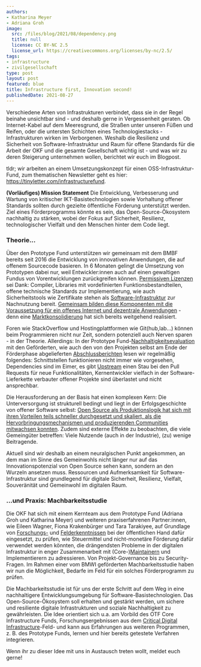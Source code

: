 ```yaml
---
authors:
- Katharina Meyer
- Adriana Groh
image:
  src: /files/blog/2021/08/dependency.png
  title: null
  license: CC BY-NC 2.5
  license_url: https://creativecommons.org/licenses/by-nc/2.5/
tags:
- infrastructure
- zivilgesellschaft
type: post
layout: post
featured: blue
title: Infrastructure first, Innovation second!
publishedDate: 2021-08-27
---
```


Verschiedene Arten von Infrastrukturen verbindet, dass sie in der Regel beinahe unsichtbar sind - und deshalb gerne in Vergessenheit geraten. Ob Internet-Kabel auf dem Meeresgrund, die Straßen unter unseren Füßen und Reifen, oder die untersten Schichten eines Technologiestacks - Infrastrukturen wirken im Verborgenen.
Weshalb die Resilienz und Sicherheit von Software-Infrastruktur und Raum für offene Standards für die Arbeit der OKF und die gesamte Gesellschaft wichtig ist - und was wir zu deren Steigerung unternehmen wollen, berichtet wir euch im Blogpost.

tldr; wir arbeiten an einem Umsetzungskonzept für einen OSS-Infrastruktur-Fund, zum thematischen Newsletter geht es hier: https://tinyletter.com/infrastructurefund. 

**(Vorläufiges) Mission Statement**
Die Entwicklung, Verbesserung und Wartung von kritischer IKT-Basistechnologien sowie Vorhaltung offener Standards sollten durch gezielte öffentliche Förderung unterstützt werden. Ziel eines Förderprogramms könnte es sein, das Open-Source-Ökosystem nachhaltig zu stärken, wobei der Fokus auf Sicherheit, Resilienz, technologischer Vielfalt und den Menschen hinter dem Code liegt.

### Theorie...
Über den Prototype Fund unterstützen wir gemeinsam mit dem BMBF bereits seit 2016 die Entwicklung von innovativen Anwendungen, die auf offenem Sourcecode basieren. In 6 Monaten gelingt die Umsetzung von Prototypen dabei nur, weil Entwickler:innen auch auf einen gewaltigen Fundus von Vorentwicklungen zurückgreifen können. [Permissiven Lizenzen](https://de.wikipedia.org/wiki/Freiz%C3%BCgige_Open-Source-Lizenz) sei Dank: Compiler, Libraries mit vordefinierten Funktionsbestandteilen, offene technische Standards zur Implementierung, wie auch Sicherheitstools wie Zertifikate stehen als [Software-Infrastruktur](https://prototypefund.de/softwareinfrastruktur/) zur Nachnutzung bereit. 
[Gemeinsam bilden diese Komponenten mit die Voraussetzung für ein offenes Internet und dezentrale Anwendungen](https://www.journalismliberty.org/publications/what-is-digital-public-infrastructure) - denn eine [Marktkonsolidierung](https://future.internetsociety.org/2019/consolidation-in-the-internet-economy/) hat sich bereits weitgehend realisiert.

Foren wie StackOverflow und Hostingplattformen wie Git(hub,lab…) können beim Programmieren nicht nur Zeit, sondern potenziell auch Nerven sparen - in der Theorie. Allerdings: In der Prototype Fund-[Nachhaltigkeitsevaluation](https://prototypefund.de/about/begleitforschung/) mit den Geförderten, wie auch den von den Projekten selbst am Ende der Förderphase abgelieferten [Abschlussberichten](https://www.tib.eu/de/suchen/?tx_tibsearch_search%5Bquery%5D=Software-Sprint&tx_tibsearch_search%5Bcnt%5D=20&tx_tibsearch_search%5Bpg%5D=1&tx_tibsearch_search%5BDlicenseModel%5D%5B0%5D=oa) lesen wir regelmäßig folgendes: Schnittstellen funktionieren nicht immer wie vorgesehen, Dependencies sind im Eimer, es gibt [Upstream](https://de.wikipedia.org/wiki/Upstream_(Softwareentwicklung)) einen Stau bei den Pull Requests für neue Funktionalitäten, Kernentwickler vielfach in der Software-Lieferkette verbauter offener Projekte sind überlastet und nicht ansprechbar. 

Die Herausforderung an der Basis hat einen komplexen Kern: Die Unterversorgung ist strukturell bedingt und liegt in der Erfolgsgeschichte von offener Software selbst: [Open Source als Produktionslogik hat sich mit ihren Vorteilen teils schneller durchgesetzt und skaliert, als die Hervorbringungsmechanismen und produzierenden Communities mitwachsen konnten](https://www.fordfoundation.org/just-matters/just-matters/posts/every-day-we-rely-on-digital-infrastructure-built-by-volunteers-what-happens-when-it-fails/). Zudem sind externe Effekte zu beobachten, die viele Gemeingüter betreffen: Viele Nutzende (auch in der Industrie), (zu) wenige Beitragende.

Aktuell sind wir deshalb an einem neuralgischen Punkt angekommen, an dem man im Sinne des Gemeinwohls nicht länger nur auf das Innovationspotenzial von Open Source sehen kann, sondern an den Wurzeln ansetzen muss. Ressourcen und Aufmerksamkeit für Software-Infrastruktur sind grundlegend für digitale Sicherheit, Resilienz, Vielfalt, Souveränität und Gemeinwohl im digitalen Raum. 

### ...und Praxis: Machbarkeitsstudie

Die OKF hat sich mit einem Kernteam aus dem Prototype Fund (Adriana Groh und Katharina Meyer) und weiteren praxiserfahrenen Partner:innen, wie Eileen Wagner, Fiona Krakenbürger und Tara Tarakiyee, auf Grundlage von [Forschungs-](https://www.fordfoundation.org/work/challenging-inequality/technology-and-society/digital-infrastructure/) und [Felderkenntnissen](https://offerman.com/en/projects/ec-projects) bei der öffentlichen Hand dafür eingesetzt, zu prüfen, wie Steuermittel und nicht-monetäre Förderung dafür verwendet werden könnten, die drängendsten Probleme in der digitalen Infrastruktur in enger Zusammenarbeit mit (Core-)[Maintainern](https://de.wikipedia.org/wiki/Maintainer) und Implementierern zu adressieren. Von Projekt-Governance bis zu Security-Fragen. Im Rahmen einer vom BMWI geförderten Machbarkeitsstudie haben wir nun die Möglichkeit, Bedarfe im Feld für ein solches Förderprogramm zu prüfen.

Die Machbarkeitsstudie ist für uns der erste Schritt auf dem Weg in eine nachhaltigere Entwicklungsumgebung für Software-Basistechnologien. Das Open-Source-Ökosystem soll erhalten und gestärkt werden, um sichere und resiliente digitale Infrastrukturen und soziale Nachhaltigkeit zu gewährleisten. Die Idee orientiert sich u.a. am Vorbild des OTF Core Infrastructure Funds, Forschungsergebnissen aus dem [Critical Digital Infrastructure](https://www.fordfoundation.org/work/challenging-inequality/technology-and-society/digital-infrastructure/strategy/)-Feld- und kann aus Erfahrungen aus weiteren Programmen, z. B. des Prototype Funds, lernen und hier bereits getestete Verfahren integrieren. 

Wenn ihr zu dieser Idee mit uns in Austausch treten wollt, meldet euch gerne!
